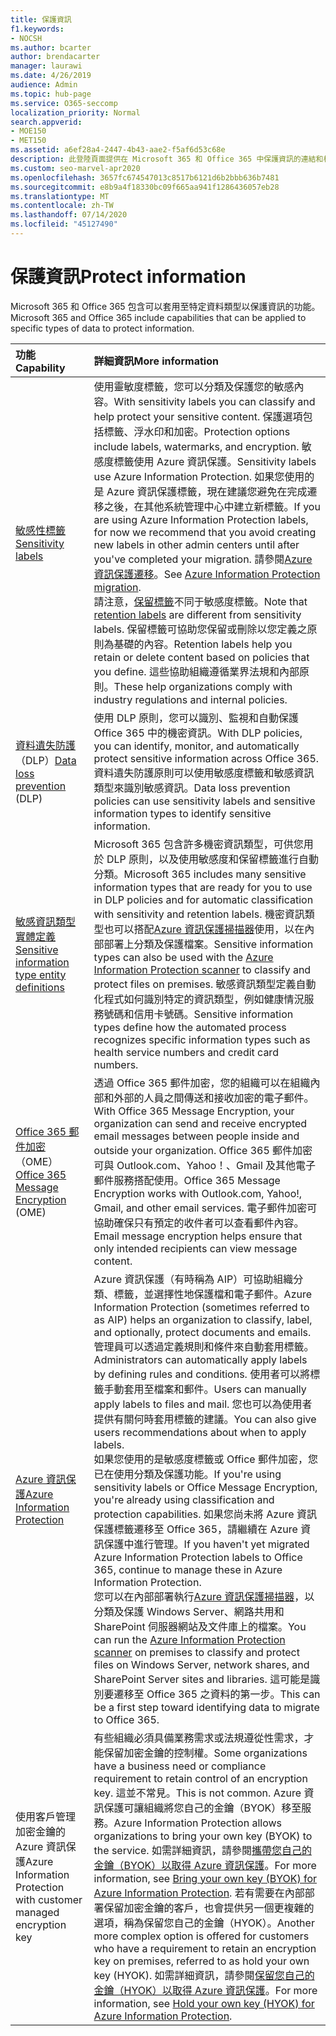 ```yaml
---
title: 保護資訊
f1.keywords:
- NOCSH
ms.author: bcarter
author: brendacarter
manager: laurawi
ms.date: 4/26/2019
audience: Admin
ms.topic: hub-page
ms.service: O365-seccomp
localization_priority: Normal
search.appverid:
- MOE150
- MET150
ms.assetid: a6ef28a4-2447-4b43-aae2-f5af6d53c68e
description: 此登陸頁面提供在 Microsoft 365 和 Office 365 中保護資訊的連結和相關資訊。
ms.custom: seo-marvel-apr2020
ms.openlocfilehash: 3657fc674547013c8517b6121d6b2bbb636b7481
ms.sourcegitcommit: e8b9a4f18330bc09f665aa941f1286436057eb28
ms.translationtype: MT
ms.contentlocale: zh-TW
ms.lasthandoff: 07/14/2020
ms.locfileid: "45127490"
---
```

# <a name="protect-information"></a><span data-ttu-id="9715b-103">保護資訊</span><span class="sxs-lookup"><span data-stu-id="9715b-103">Protect information</span></span>

<span data-ttu-id="9715b-104">Microsoft 365 和 Office 365 包含可以套用至特定資料類型以保護資訊的功能。</span><span class="sxs-lookup"><span data-stu-id="9715b-104">Microsoft 365 and Office 365 include capabilities that can be applied to specific types of data to protect information.</span></span>


|<span data-ttu-id="9715b-105">**功能**</span><span class="sxs-lookup"><span data-stu-id="9715b-105">**Capability**</span></span>|<span data-ttu-id="9715b-106">**詳細資訊**</span><span class="sxs-lookup"><span data-stu-id="9715b-106">**More information**</span></span>|
|:-----|:-----|
|[<span data-ttu-id="9715b-107">敏感性標籤</span><span class="sxs-lookup"><span data-stu-id="9715b-107">Sensitivity labels</span></span>](sensitivity-labels.md) <br/> |<span data-ttu-id="9715b-108">使用靈敏度標籤，您可以分類及保護您的敏感內容。</span><span class="sxs-lookup"><span data-stu-id="9715b-108">With sensitivity labels you can classify and help protect your sensitive content.</span></span> <span data-ttu-id="9715b-109">保護選項包括標籤、浮水印和加密。</span><span class="sxs-lookup"><span data-stu-id="9715b-109">Protection options include labels, watermarks, and encryption.</span></span> <span data-ttu-id="9715b-110">敏感度標籤使用 Azure 資訊保護。</span><span class="sxs-lookup"><span data-stu-id="9715b-110">Sensitivity labels use Azure Information Protection.</span></span> <span data-ttu-id="9715b-111">如果您使用的是 Azure 資訊保護標籤，現在建議您避免在完成遷移之後，在其他系統管理中心中建立新標籤。</span><span class="sxs-lookup"><span data-stu-id="9715b-111">If you are using Azure Information Protection labels, for now we recommend that you avoid creating new labels in other admin centers until after you've completed your migration.</span></span> <span data-ttu-id="9715b-112">請參閱[Azure 資訊保護遷移](https://docs.microsoft.com/azure/information-protection/configure-policy-migrate-labels)。</span><span class="sxs-lookup"><span data-stu-id="9715b-112">See [Azure Information Protection migration](https://docs.microsoft.com/azure/information-protection/configure-policy-migrate-labels).</span></span> <br/> <span data-ttu-id="9715b-113">請注意，[保留標籤](retention.md#retention-labels)不同于敏感度標籤。</span><span class="sxs-lookup"><span data-stu-id="9715b-113">Note that [retention labels](retention.md#retention-labels) are different from sensitivity labels.</span></span> <span data-ttu-id="9715b-114">保留標籤可協助您保留或刪除以您定義之原則為基礎的內容。</span><span class="sxs-lookup"><span data-stu-id="9715b-114">Retention labels help you retain or delete content based on policies that you define.</span></span> <span data-ttu-id="9715b-115">這些協助組織遵循業界法規和內部原則。</span><span class="sxs-lookup"><span data-stu-id="9715b-115">These help organizations comply with industry regulations and internal policies.</span></span>|
|<span data-ttu-id="9715b-116">[資料遺失防護](data-loss-prevention-policies.md)（DLP）</span><span class="sxs-lookup"><span data-stu-id="9715b-116">[Data loss prevention](data-loss-prevention-policies.md) (DLP)</span></span>  <br/> |<span data-ttu-id="9715b-117">使用 DLP 原則，您可以識別、監視和自動保護 Office 365 中的機密資訊。</span><span class="sxs-lookup"><span data-stu-id="9715b-117">With DLP policies, you can identify, monitor, and automatically protect sensitive information across Office 365.</span></span> <span data-ttu-id="9715b-118">資料遺失防護原則可以使用敏感度標籤和敏感資訊類型來識別敏感資訊。</span><span class="sxs-lookup"><span data-stu-id="9715b-118">Data loss prevention policies can use sensitivity labels and sensitive information types to identify sensitive information.</span></span> <br/> |
|[<span data-ttu-id="9715b-119">敏感資訊類型實體定義</span><span class="sxs-lookup"><span data-stu-id="9715b-119">Sensitive information type entity definitions</span></span>](sensitive-information-type-entity-definitions.md) <br/> |<span data-ttu-id="9715b-120">Microsoft 365 包含許多機密資訊類型，可供您用於 DLP 原則，以及使用敏感度和保留標籤進行自動分類。</span><span class="sxs-lookup"><span data-stu-id="9715b-120">Microsoft 365 includes many sensitive information types that are ready for you to use in DLP policies and for automatic classification with sensitivity and retention labels.</span></span> <span data-ttu-id="9715b-121">機密資訊類型也可以搭配[Azure 資訊保護掃描器](https://docs.microsoft.com/azure/information-protection/deploy-aip-scanner)使用，以在內部部署上分類及保護檔案。</span><span class="sxs-lookup"><span data-stu-id="9715b-121">Sensitive information types can also be used with the [Azure Information Protection scanner](https://docs.microsoft.com/azure/information-protection/deploy-aip-scanner) to classify and protect files on premises.</span></span> <span data-ttu-id="9715b-122">敏感資訊類型定義自動化程式如何識別特定的資訊類型，例如健康情況服務號碼和信用卡號碼。</span><span class="sxs-lookup"><span data-stu-id="9715b-122">Sensitive information types define how the automated process recognizes specific information types such as health service numbers and credit card numbers.</span></span>   <br/> |
|<span data-ttu-id="9715b-123">[Office 365 郵件加密](ome.md)（OME）</span><span class="sxs-lookup"><span data-stu-id="9715b-123">[Office 365 Message Encryption](ome.md) (OME)</span></span>  <br/> |<span data-ttu-id="9715b-124">透過 Office 365 郵件加密，您的組織可以在組織內部和外部的人員之間傳送和接收加密的電子郵件。</span><span class="sxs-lookup"><span data-stu-id="9715b-124">With Office 365 Message Encryption, your organization can send and receive encrypted email messages between people inside and outside your organization.</span></span> <span data-ttu-id="9715b-125">Office 365 郵件加密可與 Outlook.com、Yahoo！、Gmail 及其他電子郵件服務搭配使用。</span><span class="sxs-lookup"><span data-stu-id="9715b-125">Office 365 Message Encryption works with Outlook.com, Yahoo!, Gmail, and other email services.</span></span> <span data-ttu-id="9715b-126">電子郵件加密可協助確保只有預定的收件者可以查看郵件內容。</span><span class="sxs-lookup"><span data-stu-id="9715b-126">Email message encryption helps ensure that only intended recipients can view message content.</span></span> <br/> |
|[<span data-ttu-id="9715b-127">Azure 資訊保護</span><span class="sxs-lookup"><span data-stu-id="9715b-127">Azure Information Protection</span></span>](https://docs.microsoft.com/azure/information-protection/)<br/> |<span data-ttu-id="9715b-128">Azure 資訊保護（有時稱為 AIP）可協助組織分類、標籤，並選擇性地保護檔和電子郵件。</span><span class="sxs-lookup"><span data-stu-id="9715b-128">Azure Information Protection (sometimes referred to as AIP) helps an organization to classify, label, and optionally, protect documents and emails.</span></span> <span data-ttu-id="9715b-129">管理員可以透過定義規則和條件來自動套用標籤。</span><span class="sxs-lookup"><span data-stu-id="9715b-129">Administrators can automatically apply labels by defining rules and conditions.</span></span> <span data-ttu-id="9715b-130">使用者可以將標籤手動套用至檔案和郵件。</span><span class="sxs-lookup"><span data-stu-id="9715b-130">Users can manually apply labels to files and mail.</span></span> <span data-ttu-id="9715b-131">您也可以為使用者提供有關何時套用標籤的建議。</span><span class="sxs-lookup"><span data-stu-id="9715b-131">You can also give users recommendations about when to apply labels.</span></span><br/> <span data-ttu-id="9715b-132">如果您使用的是敏感度標籤或 Office 郵件加密，您已在使用分類及保護功能。</span><span class="sxs-lookup"><span data-stu-id="9715b-132">If you're using sensitivity labels or Office Message Encryption, you're already using classification and protection capabilities.</span></span> <span data-ttu-id="9715b-133">如果您尚未將 Azure 資訊保護標籤遷移至 Office 365，請繼續在 Azure 資訊保護中進行管理。</span><span class="sxs-lookup"><span data-stu-id="9715b-133">If you haven't yet migrated Azure Information Protection labels to Office 365, continue to manage these in Azure Information Protection.</span></span>  <br/><span data-ttu-id="9715b-134">您可以在內部部署執行[Azure 資訊保護掃描器](https://docs.microsoft.com/azure/information-protection/deploy-aip-scanner)，以分類及保護 Windows Server、網路共用和 SharePoint 伺服器網站及文件庫上的檔案。</span><span class="sxs-lookup"><span data-stu-id="9715b-134">You can run the [Azure Information Protection scanner](https://docs.microsoft.com/azure/information-protection/deploy-aip-scanner) on premises to classify and protect files on Windows Server, network shares, and SharePoint Server sites and libraries.</span></span> <span data-ttu-id="9715b-135">這可能是識別要遷移至 Office 365 之資料的第一步。</span><span class="sxs-lookup"><span data-stu-id="9715b-135">This can be a first step toward identifying data to migrate to Office 365.</span></span>
|<span data-ttu-id="9715b-136">使用客戶管理加密金鑰的 Azure 資訊保護</span><span class="sxs-lookup"><span data-stu-id="9715b-136">Azure Information Protection with customer managed encryption key</span></span> <br/> |<span data-ttu-id="9715b-137">有些組織必須具備業務需求或法規遵從性需求，才能保留加密金鑰的控制權。</span><span class="sxs-lookup"><span data-stu-id="9715b-137">Some organizations have a business need or compliance requirement to retain control of an encryption key.</span></span> <span data-ttu-id="9715b-138">這並不常見。</span><span class="sxs-lookup"><span data-stu-id="9715b-138">This is not common.</span></span> <span data-ttu-id="9715b-139">Azure 資訊保護可讓組織將您自己的金鑰（BYOK）移至服務。</span><span class="sxs-lookup"><span data-stu-id="9715b-139">Azure Information Protection allows organizations to bring your own key (BYOK) to the service.</span></span> <span data-ttu-id="9715b-140">如需詳細資訊，請參閱[攜帶您自己的金鑰（BYOK）以取得 Azure 資訊保護](https://docs.microsoft.com/azure/information-protection/byok-price-restrictions)。</span><span class="sxs-lookup"><span data-stu-id="9715b-140">For more information, see [Bring your own key (BYOK) for Azure Information Protection](https://docs.microsoft.com/azure/information-protection/byok-price-restrictions).</span></span> <span data-ttu-id="9715b-141">若有需要在內部部署保留加密金鑰的客戶，也會提供另一個更複雜的選項，稱為保留您自己的金鑰（HYOK）。</span><span class="sxs-lookup"><span data-stu-id="9715b-141">Another more complex option is offered for customers who have a requirement to retain an encryption key on premises, referred to as hold your own key (HYOK).</span></span>  <span data-ttu-id="9715b-142">如需詳細資訊，請參閱[保留您自己的金鑰（HYOK）以取得 Azure 資訊保護](https://docs.microsoft.com/azure/information-protection/configure-adrms-restrictions)。</span><span class="sxs-lookup"><span data-stu-id="9715b-142">For more information, see [Hold your own key (HYOK) for Azure Information Protection](https://docs.microsoft.com/azure/information-protection/configure-adrms-restrictions).</span></span> <br/> |
    

